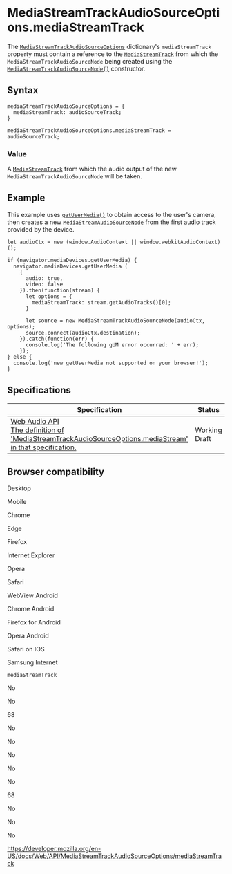 MediaStreamTrackAudioSourceOptions.mediaStreamTrack
===================================================

The [`MediaStreamTrackAudioSourceOptions`](../mediastreamtrackaudiosourceoptions) dictionary's `mediaStreamTrack` property must contain a reference to the [`MediaStreamTrack`](../mediastreamtrack) from which the `MediaStreamTrackAudioSourceNode` being created using the [`MediaStreamTrackAudioSourceNode()`](../mediastreamtrackaudiosourcenode/mediastreamtrackaudiosourcenode) constructor.

Syntax
------

    mediaStreamTrackAudioSourceOptions = {
      mediaStreamTrack: audioSourceTrack;
    }

    mediaStreamTrackAudioSourceOptions.mediaStreamTrack = audioSourceTrack;

### Value

A [`MediaStreamTrack`](../mediastreamtrack) from which the audio output of the new `MediaStreamTrackAudioSourceNode` will be taken.

Example
-------

This example uses [`getUserMedia()`](../mediadevices/getusermedia) to obtain access to the user's camera, then creates a new [`MediaStreamAudioSourceNode`](../mediastreamaudiosourcenode) from the first audio track provided by the device.

    let audioCtx = new (window.AudioContext || window.webkitAudioContext)();

    if (navigator.mediaDevices.getUserMedia) {
      navigator.mediaDevices.getUserMedia (
        {
          audio: true,
          video: false
        }).then(function(stream) {
          let options = {
            mediaStreamTrack: stream.getAudioTracks()[0];
          }

          let source = new MediaStreamTrackAudioSourceNode(audioCtx, options);
          source.connect(audioCtx.destination);
        }).catch(function(err) {
          console.log('The following gUM error occurred: ' + err);
        });
    } else {
      console.log('new getUserMedia not supported on your browser!');
    }

Specifications
--------------

<table><thead><tr class="header"><th>Specification</th><th>Status</th><th>Comment</th></tr></thead><tbody><tr class="odd"><td><a href="https://webaudio.github.io/web-audio-api/#dom-mediastreamtrackaudiosourceoptions-mediastreamtrack">Web Audio API<br />
<span class="small">The definition of 'MediaStreamTrackAudioSourceOptions.mediaStream' in that specification.</span></a></td><td><span class="spec-wd">Working Draft</span></td><td></td></tr></tbody></table>

Browser compatibility
---------------------

Desktop

Mobile

Chrome

Edge

Firefox

Internet Explorer

Opera

Safari

WebView Android

Chrome Android

Firefox for Android

Opera Android

Safari on IOS

Samsung Internet

`mediaStreamTrack`

No

No

68

No

No

No

No

No

68

No

No

No

<a href="https://developer.mozilla.org/en-US/docs/Web/API/MediaStreamTrackAudioSourceOptions/mediaStreamTrack" class="_attribution-link">https://developer.mozilla.org/en-US/docs/Web/API/MediaStreamTrackAudioSourceOptions/mediaStreamTrack</a>
